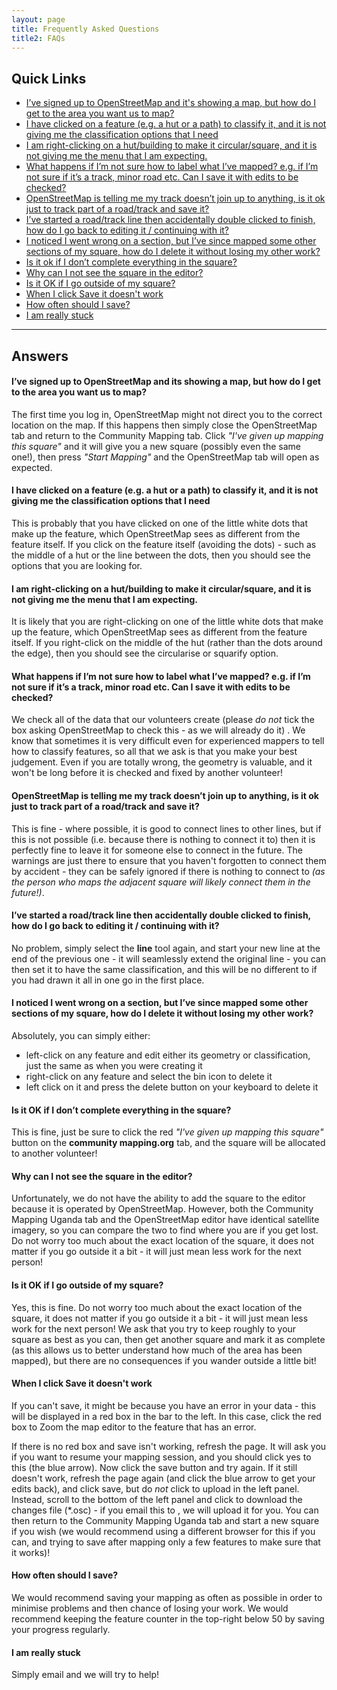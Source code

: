 ```yaml
---
layout: page
title: Frequently Asked Questions
title2: FAQs
---
```


## Quick Links

* [I’ve signed up to OpenStreetMap and it's showing a map, but how do I get to the area you want us to map? ](#ive-signed-up-to-openstreetmap-and-its-showing-a-map-but-how-do-i-get-to-the-area-you-want-us-to-map)
* [I have clicked on a feature (e.g. a hut or a path) to classify it, and it is not giving me the classification options that I need](#i-have-clicked-on-a-feature-eg-a-hut-or-a-path-to-classify-it-and-it-is-not-giving-me-the-classification-options-that-i-need)
* [I am right-clicking on a hut/building to make it circular/square, and it is not giving me the menu that I am expecting.](#i-am-right-clicking-on-a-hutbuilding-to-make-it-circularsquare-and-it-is-not-giving-me-the-menu-that-i-am-expecting)
* [What happens if I’m not sure how to label what I’ve mapped? e.g. if I’m not sure if it’s a track, minor road etc. Can I save it with edits to be checked?](#what-happens-if-im-not-sure-how-to-label-what-ive-mapped-eg-if-im-not-sure-if-its-a-track-minor-road-etc-can-i-save-it-with-edits-to-be-checked)
* [OpenStreetMap is telling me my track doesn’t join up to anything, is it ok just to track part of a road/track and save it? ](#openstreetmap-is-telling-me-my-track-doesnt-join-up-to-anything-but-it-runs-on-outside-my-square-is-it-ok-just-to-track-part-of-a-roadtrack-and-save-it)
* [I’ve started a road/track line then accidentally double clicked to finish, how do I go back to editing it / continuing with it? ](#ive-started-a-roadtrack-line-then-accidentally-double-clicked-to-finish-how-do-i-go-back-to-editing-it-continuing-with-it)
* [I noticed I went wrong on a section, but I’ve since mapped some other sections of my square, how do I delete it without losing my other work?](#i-noticed-i-went-wrong-on-a-section-but-ive-since-mapped-some-other-sections-of-my-square-how-do-i-delete-it-without-losing-my-other-work)
* [Is it ok if I don’t complete everything in the square?](#is-it-ok-if-i-dont-complete-everything-in-the-square)
* [Why can I not see the square in the editor?](#why-can-i-not-see-the-square-in-the-editor)
* [Is it OK if I go outside of my square?](#is-it-ok-if-i-go-outside-of-my-square)
* [When I click Save it doesn't work](#when-i-click-save-it-doesnt-work)
* [How often should I save?](#how-often-should-i-save)
* [I am really stuck](#i-am-really-stuck)

---

## Answers

#### I’ve signed up to OpenStreetMap and its showing a map, but how do I get to the area you want us to map?

The first time you log in, OpenStreetMap might not direct you to the correct location on the map. If this happens then simply close the OpenStreetMap tab and return to the Community Mapping tab. Click *"I've given up mapping this square"* and it will give you a new square (possibly even the same one!), then press *"Start Mapping"* and the OpenStreetMap tab will open as expected.

#### I have clicked on a feature (e.g. a hut or a path) to classify it, and it is not giving me the classification options that I need

This is probably that you have clicked on one of the little white dots that make up the feature, which OpenStreetMap sees as different from the feature itself. If you click on the feature itself (avoiding the dots) - such as the middle of a hut or the line between the dots, then you should see the options that you are looking for.

#### I am right-clicking on a hut/building to make it circular/square, and it is not giving me the menu that I am expecting.

It is likely that you are right-clicking on one of the little white dots that make up the feature, which OpenStreetMap sees as different from the feature itself. If you right-click on the middle of the hut (rather than the dots around the edge), then you should see the circularise or squarify option.

#### What happens if I’m not sure how to label what I’ve mapped? e.g. if I’m not sure if it’s a track, minor road etc. Can I save it with edits to be checked?

We check all of the data that our volunteers create (please *do not* tick the box asking OpenStreetMap to check this - as we will already do it) . We know that sometimes it is very difficult even for experienced mappers to tell how to classify features, so all that we ask is that you make your best judgement. Even if you are totally wrong, the geometry is valuable, and it won't be long before it is checked and fixed by another volunteer!

#### OpenStreetMap is telling me my track doesn’t join up to anything, is it ok just to track part of a road/track and save it?

This is fine - where possible, it is good to connect lines to other lines, but if this is not possible (i.e. because there is nothing to connect it to) then it is perfectly fine to leave it for someone else to connect in the future. The warnings are just there to ensure that you haven't forgotten to connect them by accident - they can be safely ignored if there is nothing to connect to *(as the person who maps the adjacent square will likely connect them in the future!)*.

#### I’ve started a road/track line then accidentally double clicked to finish, how do I go back to editing it / continuing with it?

No problem, simply select the **line** tool again, and start your new line at the end of the previous one - it will seamlessly extend the original line - you can then set it to have the same classification, and this will be no different to if you had drawn it all in one go in the first place.

#### I noticed I went wrong on a section, but I’ve since mapped some other sections of my square, how do I delete it without losing my other work?

Absolutely, you can simply either:
* left-click on any feature and edit either its geometry or classification, just the same as when you were creating it
* right-click on any feature and select the bin icon to delete it
* left click on it and press the delete button on your keyboard to delete it

#### Is it OK if I don’t complete everything in the square?

This is fine, just be sure to click the red *"I've given up mapping this square"* button on the **community mapping.org** tab, and the square will be allocated to another volunteer!

#### Why can I not see the square in the editor?

Unfortunately, we do not have the ability to add the square to the editor because it is operated by OpenStreetMap. However, both the Community Mapping Uganda tab and the OpenStreetMap editor have identical satellite imagery, so you can compare the two to find where you are if you get lost. Do not worry too much about the exact location of the square, it does not matter if you go outside it a bit - it will just mean less work for the next person!

#### Is it OK if I go outside of my square?

Yes, this is fine. Do not worry too much about the exact location of the square, it does not matter if you go outside it a bit - it will just mean less work for the next person! We ask that you try to keep roughly to your square as best as you can, then get another square and mark it as complete (as this allows us to better understand how much of the area has been mapped), but there are no consequences if you wander outside a little bit!

#### When I click Save it doesn't work

If you can't save, it might be because you have an error in your data - this will be displayed in a red box in the bar to the left. In this case, click the red box to Zoom the map editor to the feature that has an error.

If there is no red box and save isn't working, refresh the page. It will ask you if you want to resume your mapping session, and you should click yes to this (the blue arrow). Now click the save button and try again. If it still doesn't work, refresh the page again (and click the blue arrow to get your edits back), and click save, but do *not* click to upload in the left panel. Instead, scroll to the bottom of the left panel and click to download the changes file (*.osc) - if you email this to <span id='zoomMsg'></span>, we will upload it for you. You can then return to the Community Mapping Uganda tab and start a new square if you wish (we would recommend using a different browser for this if you can, and trying to save after mapping only a few features to make sure that it works)!
<script>document.getElementById('zoomMsg').innerHTML = Tea.decrypt("8KROz/NSb7KWOb+Y7onNvTbwI4yK4EU6pyqY9GflodEN10U2PpH8nvxEFzyBwWcUl6APxVd1zht1CNiaLbfqCSkCewQ=", "huckathon");</script>

#### How often should I save?

We would recommend saving your mapping as often as possible in order to minimise problems and then chance of losing your work. We would recommend keeping the feature counter in the top-right below 50 by saving your progress regularly.

#### I am really stuck

Simply email <span id='zoomMsg2'></span> and we will try to help!
<script>document.getElementById('zoomMsg2').innerHTML = Tea.decrypt("8KROz/NSb7KWOb+Y7onNvTbwI4yK4EU6pyqY9GflodEN10U2PpH8nvxEFzyBwWcUl6APxVd1zht1CNiaLbfqCSkCewQ=", "huckathon");</script>
